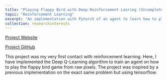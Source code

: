 ```yaml
---
title: "Playing Flappy Bird with Deep Reinforcement Learing (Incomplete)"
topic: "Reinforcement Learning"
excerpt: "An implementation with Pytorch of an agent to learn how to play the Flappy Bird game. <br/>"
collection: researchinterests
---
```


[Project Website](https://netopedro.github.io/DeepReinforcementLearningFlappyBird)

[Project GitHub](https://github.com/NetoPedro/DeepReinforcementLearningFlappyBird)

This project was my very first contact with reinforcement learning. Here, I have implemented the Deep Q-Learning algorithm to train an agent on how to play the flappy bird game from raw pixels. The project was inspired by a previous implementation on the exact same problem but using tensorflow.
